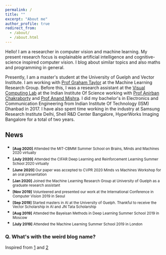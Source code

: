 ```yaml
---
permalink: /
title: ""
excerpt: "About me"
author_profile: true
redirect_from: 
  - /about/
  - /about.html
---
```


Hello! I am a researcher in computer vision and machine learning. My present research focus is explainable artificial intelligence and cognitive-science inspired computer vision. I blog about similar topics and also maths and programming in general.

Presently, I am a master's student at the University of Guelph and Vector Institute. I am working with [Prof Graham Taylor](https://www.gwtaylor.ca/) at the Machine Learning Research Group. Before this, I was a research assistant at the [Visual Computing Lab](http://visual-computing.in/home/) at the Indian Institute Of Science working with [Prof Anirban Chakraborty](http://visual-computing.in/wp-content/uploads/2017/08/anirban-chakraborty.html) and [Prof Anand Mishra](https://anandmishra22.github.io/). I did my bachelor's in Electronics and Communication Engineering from Indian Institute Of Technology (ISM) Dhanbad in 2017. I have also spent time working in the industry at Samsung Research Institute Delhi, Shell R&D Center Bangalore, HyperWorks Imaging Bangalore for a total of two years.

## News


* <sub>**[Aug 2020]** Attended the MIT-CBMM Summer School on Brains, Minds and Machines 2020 virtually</sub>
* <sub>**[July 2020]** Attended the CIFAR Deep Learning and Reinforcement Learning Summer School 2020 virtually</sub> 
* <sub>**[June 2020]** Our paper was accepted to CVPR 2020 Minds vs Machines Workshop for an oral presentation</sub>  
* <sub>**[Jan 2020]** Joined the Machine Learning Research Group at University of Guelph as a graduate research assistant</sub>  
* <sub>**[Nov 2019]** Volunteered and presented our work at the International Conference in Computer Vision 2019 in Seoul</sub>  
* <sub>**[Sep 2019]** Started masters in AI at the University of Guelph. Thankful to receive the Vector Scholarship in AI and JN Tata Scholarship</sub>   
* <sub>**[Aug 2019]** Attended the Bayeisan Methods in Deep Learning Summer School 2019 in Moscow</sub>  
* <sub>**[July 2019]** Attended the Machine Learning Summer School 2019 in London</sub>   


### Q. What's with the weird blog name?

Inspired from [1](https://en.wikipedia.org/wiki/N.Y._State_of_Mind) and [2](https://en.wikipedia.org/wiki/Empire_State_of_Mind)